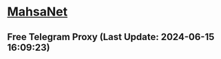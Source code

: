 
# [MahsaNet](https://t.me/mahsa_net)
## Free Telegram Proxy (Last Update: 2024-06-15 16:09:23)

    